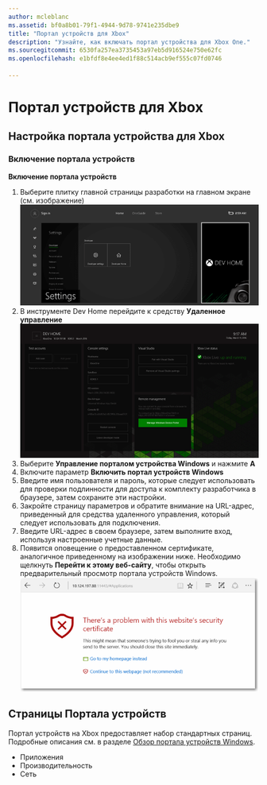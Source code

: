```yaml
---
author: mcleblanc
ms.assetid: bf0a8b01-79f1-4944-9d78-9741e235dbe9
title: "Портал устройств для Xbox"
description: "Узнайте, как включать портал устройства для Xbox One."
ms.sourcegitcommit: 6530fa257ea3735453a97eb5d916524e750e62fc
ms.openlocfilehash: e1bfdf8e4ee4ed1f88c514acb9ef555c07fd0746

---
```

# Портал устройств для Xbox


## Настройка портала устройства для Xbox

### Включение портала устройств

**Включение портала устройств**

1. Выберите плитку главной страницы разработки на главном экране (см. изображение)  
![Главная страница портала устройств](images/device-portal/xbox-dev-home-tile.png)
2. В инструменте Dev Home перейдите к средству **Удаленное управление** ![Device Portal RemoteManagement Tool](images/device-portal/xbox-remote-management-tool.png)
3. Выберите **Управление порталом устройства Windows** и нажмите **A**
4. Включите параметр **Включить портал устройств Windows**
5. Введите имя пользователя и пароль, которые следует использовать для проверки подлинности для доступа к комплекту разработчика в браузере, затем сохраните эти настройки.
6. Закройте страницу параметров и обратите внимание на URL-адрес, приведенный для средства удаленного управления, который следует использовать для подключения.
7. Введите URL-адрес в своем браузере, затем выполните вход, используя настроенные учетные данные.
8. Появится оповещение о предоставленном сертификате, аналогичное приведенному на изображении ниже. Необходимо щелкнуть **Перейти к этому веб-сайту**, чтобы открыть предварительный просмотр портала устройств Windows.
![Ошибка сертификата Портала устройств](images/device-portal/xbox-certificate-error.png)

## Страницы Портала устройств

Портал устройств на Xbox предоставляет набор стандартных страниц. Подробные описания см. в разделе [Обзор портала устройств Windows](device-portal.md).

- Приложения
- Производительность
- Сеть



<!--HONumber=Jun16_HO4-->


